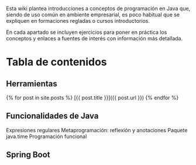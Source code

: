 Esta wiki plantea introducciones a conceptos de programación en Java que, siendo de uso común en ambiente empresarial, es poco habitual que se expliquen en formaciones regladas o cursos introductorios.

En cada apartado se incluyen ejercicios para poner en práctica los conceptos y enlaces a fuentes de interés con información más detallada.

# Tabla de contenidos

## Herramientas

{% for post in site.posts %}
[{{ post.title }}]({{ post.url }})
{% endfor %}

## Funcionalidades de Java
Expresiones regulares
Metaprogramación: reflexión y anotaciones
Paquete java.time
Programación funcional

## Spring Boot
